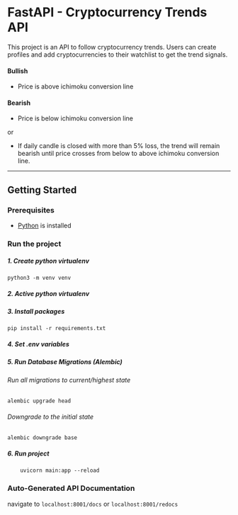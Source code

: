 # FastAPI - Cryptocurrency Trends API
This project is an API to follow cryptocurrency trends. 
Users can create profiles and add cryptocurrencies to their watchlist to get the trend signals.

#### Bullish
- Price is above ichimoku conversion line

#### Bearish
- Price is below ichimoku conversion line

or 

- If daily candle is closed with more than 5% loss, the trend will remain bearish until price crosses from below to above ichimoku conversion line.

***

## Getting Started


### Prerequisites
  - [Python](https://www.python.org/downloads/) is installed 


### Run the project

##### 1. Create python virtualenv

    python3 -m venv venv

##### 2. Active python virtualenv

##### 3. Install packages

    pip install -r requirements.txt

##### 4. Set .env variables

##### 5. Run Database Migrations (Alembic)

###### Run all migrations to current/highest state

    alembic upgrade head

###### Downgrade to the initial state
    
    alembic downgrade base

##### 6. Run project

        uvicorn main:app --reload



### Auto-Generated API Documentation

navigate to `localhost:8001/docs` or `localhost:8001/redocs`
